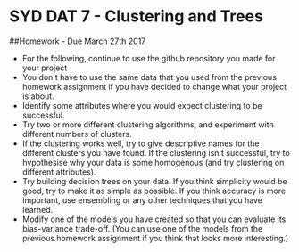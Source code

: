 # SYD DAT 7 - Clustering and Trees

##Homework - Due March 27th 2017

* For the following, continue to use the github repository you made for your project
* You don't have to use the same data that you used from the previous homework assignment if
  you have decided to change what your project is about.
* Identify some attributes where you would expect clustering to be successful.
* Try two or more different clustering algorithms, and experiment with
  different numbers of clusters.
* If the clustering works well, try to give descriptive names for the
  different clusters you have found. If the clustering isn't
  successful, try to hypothesise why your data is some homogenous (and
  try clustering on different attributes).
* Try building decision trees on your data. If you think simplicity
  would be good, try to make it as simple as possible. If you think
  accuracy is more important, use ensembling or any other techniques
  that you have learned.
* Modify one of the models you have created so that you can evaluate
  its bias-variance trade-off. (You can use one of the models from the
  previous homework assignment if you think that looks more
  interesting.)


